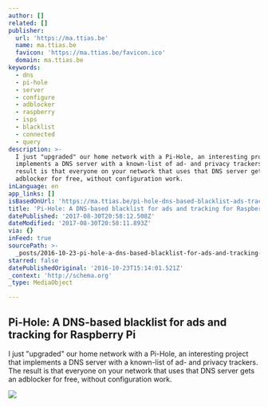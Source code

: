 ```yaml
---
author: []
related: []
publisher:
  url: 'https://ma.ttias.be'
  name: ma.ttias.be
  favicon: 'https://ma.ttias.be/favicon.ico'
  domain: ma.ttias.be
keywords:
  - dns
  - pi-hole
  - server
  - configure
  - adblocker
  - raspberry
  - isps
  - blacklist
  - connected
  - query
description: >-
  I just "upgraded" our home network with a Pi-Hole, an interesting project that
  implements a DNS server with a known-list of ad- and privacy trackers. The
  result is that everyone on your network that uses that DNS server gets an
  adblocker for free, without configuration work.
inLanguage: en
app_links: []
isBasedOnUrl: 'https://ma.ttias.be/pi-hole-dns-based-blacklist-ads-tracking-raspberry-pi/'
title: 'Pi-Hole: A DNS-based blacklist for ads and tracking for Raspberry Pi'
datePublished: '2017-08-30T20:58:12.508Z'
dateModified: '2017-08-30T20:58:11.893Z'
via: {}
inFeed: true
sourcePath: >-
  _posts/2016-10-23-pi-hole-a-dns-based-blacklist-for-ads-and-tracking-for-rasp.md
starred: false
datePublishedOriginal: '2016-10-23T15:14:01.521Z'
_context: 'http://schema.org'
_type: MediaObject

---
```

<article style=""><h1>Pi-Hole: A DNS-based blacklist for ads and tracking for Raspberry Pi</h1><p>I just "upgraded" our home network with a Pi-Hole, an interesting project that implements a DNS server with a known-list of ad- and privacy trackers. The result is that everyone on your network that uses that DNS server gets an adblocker for free, without configuration work.</p><img src="https://ma.ttias.be/wp-content/uploads/2016/10/pihole_cover_image.png" /></article>